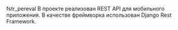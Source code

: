 fstr_pereval
В проекте реализован REST API для мобильного приложения. В качестве фреймворка использован Django Rest Framework.

